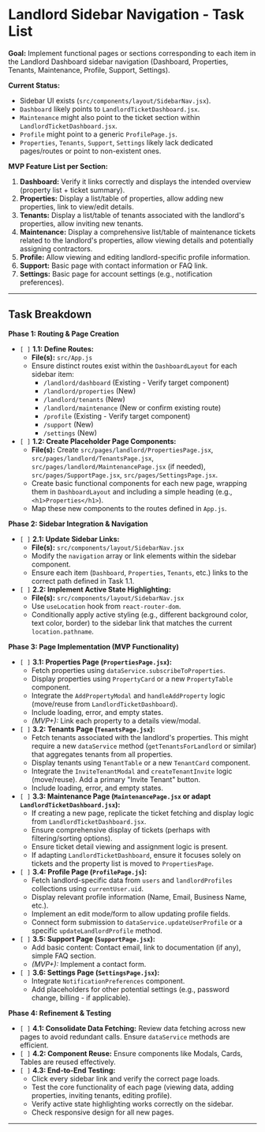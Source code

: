 # Landlord Sidebar Navigation - Task List

**Goal:** Implement functional pages or sections corresponding to each item in the Landlord Dashboard sidebar navigation (Dashboard, Properties, Tenants, Maintenance, Profile, Support, Settings).

**Current Status:**
*   Sidebar UI exists (`src/components/layout/SidebarNav.jsx`).
*   `Dashboard` likely points to `LandlordTicketDashboard.jsx`.
*   `Maintenance` might also point to the ticket section within `LandlordTicketDashboard.jsx`.
*   `Profile` might point to a generic `ProfilePage.js`.
*   `Properties`, `Tenants`, `Support`, `Settings` likely lack dedicated pages/routes or point to non-existent ones.

**MVP Feature List per Section:**

1.  **Dashboard:** Verify it links correctly and displays the intended overview (property list + ticket summary).
2.  **Properties:** Display a list/table of properties, allow adding new properties, link to view/edit details.
3.  **Tenants:** Display a list/table of tenants associated with the landlord's properties, allow inviting new tenants.
4.  **Maintenance:** Display a comprehensive list/table of maintenance tickets related to the landlord's properties, allow viewing details and potentially assigning contractors.
5.  **Profile:** Allow viewing and editing landlord-specific profile information.
6.  **Support:** Basic page with contact information or FAQ link.
7.  **Settings:** Basic page for account settings (e.g., notification preferences).

---

## Task Breakdown

**Phase 1: Routing & Page Creation**

*   `[ ]` **1.1: Define Routes:**
    *   **File(s):** `src/App.js`
    *   Ensure distinct routes exist within the `DashboardLayout` for each sidebar item:
        *   `/landlord/dashboard` (Existing - Verify target component)
        *   `/landlord/properties` (New)
        *   `/landlord/tenants` (New)
        *   `/landlord/maintenance` (New or confirm existing route)
        *   `/profile` (Existing - Verify target component)
        *   `/support` (New)
        *   `/settings` (New)
*   `[ ]` **1.2: Create Placeholder Page Components:**
    *   **File(s):** Create `src/pages/landlord/PropertiesPage.jsx`, `src/pages/landlord/TenantsPage.jsx`, `src/pages/landlord/MaintenancePage.jsx` (if needed), `src/pages/SupportPage.jsx`, `src/pages/SettingsPage.jsx`.
    *   Create basic functional components for each new page, wrapping them in `DashboardLayout` and including a simple heading (e.g., `<h1>Properties</h1>`).
    *   Map these new components to the routes defined in `App.js`.

**Phase 2: Sidebar Integration & Navigation**

*   `[ ]` **2.1: Update Sidebar Links:**
    *   **File(s):** `src/components/layout/SidebarNav.jsx`
    *   Modify the `navigation` array or link elements within the sidebar component.
    *   Ensure each item (`Dashboard`, `Properties`, `Tenants`, etc.) links to the correct path defined in Task 1.1.
*   `[ ]` **2.2: Implement Active State Highlighting:**
    *   **File(s):** `src/components/layout/SidebarNav.jsx`
    *   Use `useLocation` hook from `react-router-dom`.
    *   Conditionally apply active styling (e.g., different background color, text color, border) to the sidebar link that matches the current `location.pathname`.

**Phase 3: Page Implementation (MVP Functionality)**

*   `[ ]` **3.1: Properties Page (`PropertiesPage.jsx`):**
    *   Fetch properties using `dataService.subscribeToProperties`.
    *   Display properties using `PropertyCard` or a new `PropertyTable` component.
    *   Integrate the `AddPropertyModal` and `handleAddProperty` logic (move/reuse from `LandlordTicketDashboard`).
    *   Include loading, error, and empty states.
    *   *(MVP+):* Link each property to a details view/modal.
*   `[ ]` **3.2: Tenants Page (`TenantsPage.jsx`):**
    *   Fetch tenants associated with the landlord's properties. This might require a new `dataService` method (`getTenantsForLandlord` or similar) that aggregates tenants from all properties.
    *   Display tenants using `TenantTable` or a new `TenantCard` component.
    *   Integrate the `InviteTenantModal` and `createTenantInvite` logic (move/reuse). Add a primary "Invite Tenant" button.
    *   Include loading, error, and empty states.
*   `[ ]` **3.3: Maintenance Page (`MaintenancePage.jsx` or adapt `LandlordTicketDashboard.jsx`):**
    *   If creating a new page, replicate the ticket fetching and display logic from `LandlordTicketDashboard.jsx`.
    *   Ensure comprehensive display of tickets (perhaps with filtering/sorting options).
    *   Ensure ticket detail viewing and assignment logic is present.
    *   If adapting `LandlordTicketDashboard`, ensure it focuses solely on tickets and the property list is moved to `PropertiesPage`.
*   `[ ]` **3.4: Profile Page (`ProfilePage.js`):**
    *   Fetch landlord-specific data from `users` and `landlordProfiles` collections using `currentUser.uid`.
    *   Display relevant profile information (Name, Email, Business Name, etc.).
    *   Implement an edit mode/form to allow updating profile fields.
    *   Connect form submission to `dataService.updateUserProfile` or a specific `updateLandlordProfile` method.
*   `[ ]` **3.5: Support Page (`SupportPage.jsx`):**
    *   Add basic content: Contact email, link to documentation (if any), simple FAQ section.
    *   *(MVP+):* Implement a contact form.
*   `[ ]` **3.6: Settings Page (`SettingsPage.jsx`):**
    *   Integrate `NotificationPreferences` component.
    *   Add placeholders for other potential settings (e.g., password change, billing - if applicable).

**Phase 4: Refinement & Testing**

*   `[ ]` **4.1: Consolidate Data Fetching:** Review data fetching across new pages to avoid redundant calls. Ensure `dataService` methods are efficient.
*   `[ ]` **4.2: Component Reuse:** Ensure components like Modals, Cards, Tables are reused effectively.
*   `[ ]` **4.3: End-to-End Testing:**
    *   Click every sidebar link and verify the correct page loads.
    *   Test the core functionality of each page (viewing data, adding properties, inviting tenants, editing profile).
    *   Verify active state highlighting works correctly on the sidebar.
    *   Check responsive design for all new pages.

--- 